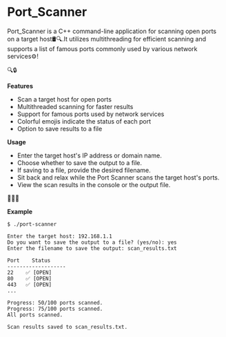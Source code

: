 # Port_Scanner
Port_Scanner is a C++ command-line application for scanning open ports on a target host🛢🔍.It utilizes multithreading for efficient scanning and supports a list of famous ports commonly used by various network services⚙!

🔍🔒

**Features**
 - Scan a target host for open ports
 - Multithreaded scanning for faster results
 - Support for famous ports used by network services
 - Colorful emojis indicate the status of each port
 - Option to save results to a file
 
**Usage**
 - Enter the target host's IP address or domain name.
 - Choose whether to save the output to a file.
 - If saving to a file, provide the desired filename.
 - Sit back and relax while the Port Scanner scans the target host's ports.
 - View the scan results in the console or the output file.

🏃🔎💡

**Example**

``` 
$ ./port-scanner

Enter the target host: 192.168.1.1
Do you want to save the output to a file? (yes/no): yes
Enter the filename to save the output: scan_results.txt

Port    Status
-------------------
22    ✅ [OPEN]
80    ✅ [OPEN]
443   ✅ [OPEN]
...

Progress: 50/100 ports scanned.
Progress: 75/100 ports scanned.
All ports scanned.

Scan results saved to scan_results.txt.
```
